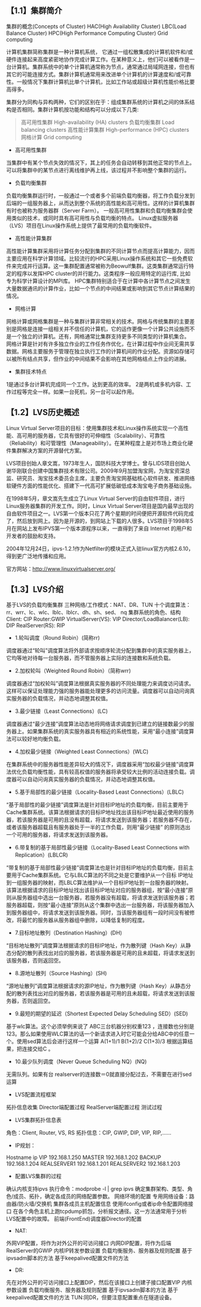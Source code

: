 ## 【1.1】集群简介
集群的概念(Concepts of Cluster)
HAC(High Availability Cluster)
LBC(Load Balance Cluster)
HPC(High Performance Computing Cluster)
Grid computing


计算机集群简称集群是一种计算机系统， 它通过一组松散集成的计算机软件和/或硬件连接起来高度紧密地协作完成计算工作。在某种意义上，他们可以被看作是一台计算机。集群系统中的单个计算机通常称为节点，通常通过局域网连接，但也有其它的可能连接方式。集群计算机通常用来改进单个计算机的计算速度和/或可靠性。一般情况下集群计算机比单个计算机，比如工作站或超级计算机性能价格比要高得多。


集群分为同构与异构两种，它们的区别在于：组成集群系统的计算机之间的体系结构是否相同。集群计算机按功能和结构可以分成以下几类:

> 高可用性集群 High-availability (HA) clusters
负载均衡集群 Load balancing clusters
高性能计算集群 High-performance (HPC) clusters
网格计算 Grid computing

- 高可用性集群

当集群中有某个节点失效的情况下，其上的任务会自动转移到其他正常的节点上。可以将集群中的某节点进行离线维护再上线，该过程并不影响整个集群的运行。

- 负载均衡集群

负载均衡集群运行时，一般通过一个或者多个前端负载均衡器，将工作负载分发到后端的一组服务器上，从而达到整个系统的高性能和高可用性。这样的计算机集群有时也被称为服务器群（Server Farm）。 一般高可用性集群和负载均衡集群会使用类似的技术，或同时具有高可用性与负载均衡的特点。
Linux虚拟服务器（LVS）项目在Linux操作系统上提供了最常用的负载均衡软件。

- 高性能计算集群

高性能计算集群采用将计算任务分配到集群的不同计算节点而提高计算能力，因而主要应用在科学计算领域。比较流行的HPC采用Linux操作系统和其它一些免费软件来完成并行运算。这一集群配置通常被称为Beowulf集群。这类集群通常运行特定的程序以发挥HPC cluster的并行能力。这类程序一般应用特定的运行库, 比如专为科学计算设计的MPI库。
HPC集群特别适合于在计算中各计算节点之间发生大量数据通讯的计算作业，比如一个节点的中间结果或影响到其它节点计算结果的情况。


- 网格计算

网格计算或网格集群是一种与集群计算非常相关的技术。网格与传统集群的主要差别是网格是连接一组相关并不信任的计算机，它的运作更像一个计算公共设施而不是一个独立的计算机。还有，网格通常比集群支持更多不同类型的计算机集合。
网格计算是针对有许多独立作业的工作任务作优化，在计算过程中作业间无需共享数据。网格主要服务于管理在独立执行工作的计算机间的作业分配。资源如存储可以被所有结点共享，但作业的中间结果不会影响在其他网格结点上作业的进展。

- 集群技术特点

1是通过多台计算机完成同一个工作。达到更高的效率。 2是两机或多机内容、工作过程等完全一样。如果一台死机，另一台可以起作用。


## 【1.2】LVS历史概述
Linux Virtual Server项目的目标：使用集群技术和Linux操作系统实现一个高性能、高可用的服务器，它具有很好的可伸缩性（Scalability）、可靠性（Reliability）和可管理性（Manageability）。在某种程度上是对市场上商业化硬件集群解决方案的开源替代方案。

LVS项目创始人章文嵩，1973年生人，国防科技大学博士。曾与LIDS项目创始人谢华刚联合创建中国集群技术有限公司。2009年9月加盟淘宝网，为淘宝资深总监、研究员、淘宝技术委员会主席，主要负责淘宝网基础核心软件研发、推进网络软硬件方面的性能优化、搭建下一代高可扩展低碳低成本淘宝电子商务基础设施。

在1998年5月，章文嵩先生成立了Linux Virtual Server的自由软件项目，进行Linux服务器集群的开发工作。同时，Linux Virtual Server项目是国内最早出现的自由软件项目之一。LVS第一个版本只花了两个星期的时间便把开源软件代码完成了，然后放到网上。因为是开源的，到网站上下载的人很多。LVS项目于1998年5月在网站上发布IPVS第一个版本源程序以来，一直得到了来自 Internet 的用户和开发者的鼓励和支持。

2004年12月24日，ipvs-1.2.1作为Netfilter的模块正式入驻linux官方内核2.6.10，得到更广泛地传播和应用。

官方网站：http://www.linuxvirtualserver.org/


## 【1.3】LVS介绍

基于LVS的负载均衡集群
三种网络/工作模式：NAT、DR、TUN
十个调度算法： rr、wrr、lc、wlc、lblc、lblcr、dh、sh、sed、 nq
集群系统的角色、结构
Client: CIP
Router:GWIP
VirtualServer(VS): VIP
Director/LoadBalancer(LB): DIP
RealServer(RS): RIP


- 1.轮叫调度（Round Robin）(简称rr)

调度器通过“轮叫”调度算法将外部请求按顺序轮流分配到集群中的真实服务器上，它均等地对待每一台服务器，而不管服务器上实际的连接数和系统负载。

- 2.加权轮叫（Weighted Round Robin）（简称wrr)

调度器通过“加权轮叫”调度算法根据真实服务器的不同处理能力来调度访问请求。这样可以保证处理能力强的服务器能处理更多的访问流量。调度器可以自动问询真实服务器的负载情况，并动态地调整其权值。

- 3.最少链接（Least Connections）(LC)

调度器通过“最少连接”调度算法动态地将网络请求调度到已建立的链接数最少的服务器上。如果集群系统的真实服务器具有相近的系统性能，采用“最小连接”调度算法可以较好地均衡负载。

- 4.加权最少链接（Weighted Least Connections）(WLC)

在集群系统中的服务器性能差异较大的情况下，调度器采用“加权最少链接”调度算法优化负载均衡性能，具有较高权值的服务器将承受较大比例的活动连接负载。调度器可以自动问询真实服务器的负载情况，并动态地调整其权值。

- 5.基于局部性的最少链接（Locality-Based Least Connections）(LBLC)

“基于局部性的最少链接”调度算法是针对目标IP地址的负载均衡，目前主要用于Cache集群系统。该算法根据请求的目标IP地址找出该目标IP地址最近使用的服务器，若该服务器是可用的且没有超载，将请求发送到该服务器；若服务器不存在，或者该服务器超载且有服务器处于一半的工作负载，则用“最少链接” 的原则选出一个可用的服务器，将请求发送到该服务器。

- 6.带复制的基于局部性最少链接（Locality-Based Least Connections with Replication）(LBLCR)

“带复制的基于局部性最少链接”调度算法也是针对目标IP地址的负载均衡，目前主要用于Cache集群系统。它与LBLC算法的不同之处是它要维护从一个目标 IP地址到一组服务器的映射，而LBLC算法维护从一个目标IP地址到一台服务器的映射。该算法根据请求的目标IP地址找出该目标IP地址对应的服务器组，按“最小连接”原则从服务器组中选出一台服务器，若服务器没有超载，将请求发送到该服务器；若服务器超载，则按“最小连接”原则从这个集群中选出一台服务器，将该服务器加入到服务器组中，将请求发送到该服务器。同时，当该服务器组有一段时间没有被修改，将最忙的服务器从服务器组中删除，以降低复制的程度。

- 7.目标地址散列（Destination Hashing）(DH)

“目标地址散列”调度算法根据请求的目标IP地址，作为散列键（Hash Key）从静态分配的散列表找出对应的服务器，若该服务器是可用的且未超载，将请求发送到该服务器，否则返回空。

- 8.源地址散列（Source Hashing）(SH)

“源地址散列”调度算法根据请求的源IP地址，作为散列键（Hash Key）从静态分配的散列表找出对应的服务器，若该服务器是可用的且未超载，将请求发送到该服务器，否则返回空。

- 9.最短的期望的延迟（Shortest Expected Delay Scheduling SED）(SED)

基于wlc算法。这个必须举例来说了
ABC三台机器分别权重123 ，连接数也分别是123。那么如果使用WLC算法的话一个新请求进入时它可能会分给ABC中的任意一个。使用sed算法后会进行这样一个运算
A(1+1)/1
B(1+2)/2
C(1+3)/3
根据运算结果，把连接交给C 。

- 10.最少队列调度（Never Queue Scheduling NQ）(NQ)

无需队列。如果有台 realserver的连接数＝0就直接分配过去，不需要在进行sed运算

- LVS配置流程框架

拓扑信息收集
Director端配置过程
RealServer端配置过程
测试过程

- LVS集群拓扑信息表

角色：Client, Router, VS, RS
拓扑信息：CIP, GWIP, DIP, VIP, RIP,……

- IP规划：

Hostname          	ip
VIP					192.168.1.250
MASTER            	192.168.1.202
BACKUP            	192.168.1.204
REALSERVER1       	192.168.1.201
REALSERVER2       	192.168.1.203



- 配置LVS集群的过程

确认内核支持ipvs
执行命令：modprobe -l | grep ipvs
确定集群架构、类型、角色/成员、拓扑，确定各成员的网络配置参数。
网络环境的配置
专用网络设备：路由器/防火墙/交换机
集群各成员主机配置信息
使用ifconfig或者ip命令配置网络接口
在各个角色主机上跑tcpdump抓包，分析报文通径。这一方法通常用于分析LVS配置中的故障。
前端(FrontEnd)调度器Director的配置

- NAT:

外网VIP配置，将作为对外公开的可访问接口
内网DIP配置，将作为后端RealServer的GWIP
内核IP转发参数设置
负载均衡服务、服务器及规则配置
基于ipvsadm脚本的方法
基于keepalived配置文件的方法

- DR:

先在对外公开的可访问接口上配置DIP，然后在该接口上创建子接口配置VIP
内核参数设置
负载均衡服务、服务器及规则配置
基于ipvsadm脚本的方法
基于keepalived配置文件的方法
TUN:同DR，但要注意配置重点在隧道设备。
